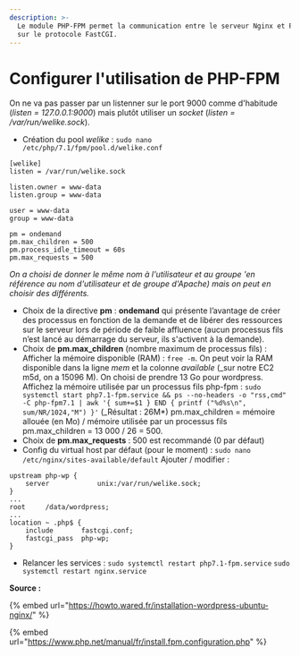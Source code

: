 ```yaml
---
description: >-
  Le module PHP-FPM permet la communication entre le serveur Nginx et PHP, basée
  sur le protocole FastCGI.
---
```


# Configurer l'utilisation de PHP-FPM

On ne va pas passer par un listenner sur le port 9000 comme d'habitude \(_listen = 127.0.0.1:9000_\) mais plutôt utiliser un _socket_ \(_listen = /var/run/welike.sock_\).

* Création du pool _welike_ : `sudo nano /etc/php/7.1/fpm/pool.d/welike.conf`

```text
[welike]
listen = /var/run/welike.sock

listen.owner = www-data
listen.group = www-data

user = www-data
group = www-data

pm = ondemand
pm.max_children = 500
pm.process_idle_timeout = 60s
pm.max_requests = 500
```

_On a choisi de donner le même nom à l'utilisateur et au groupe 'en référence au nom d'utilisateur et de groupe d'Apache\) mais on peut en choisir des différents._

* Choix de la directive **pm** : **ondemand** qui présente l’avantage de créer des processus en fonction de la demande et de libérer des ressources sur le serveur lors de période de faible affluence \(aucun processus fils n’est lancé au démarrage du serveur, ils s'activent à la demande\).
* Choix de **pm.max\_children** \(nombre maximum de processus fils\) : Afficher la mémoire disponible \(RAM\) : `free -m`. On peut voir la RAM disponible dans la ligne _mem_ et la colonne _available_ \(_sur notre EC2 m5d, on a 15096 M\). On choisi de prendre 13 Go pour wordpress. Affichez la mémoire utilisée par un processus fils php-fpm : `sudo systemctl start php7.1-fpm.service && ps --no-headers -o "rss,cmd" -C php-fpm7.1 | awk '{ sum+=$1 } END { printf ("%d%s\n", sum/NR/1024,"M") }'` \(_Résultat : 26M\*\) pm.max\_children = mémoire allouée \(en Mo\) / mémoire utilisée par un processus fils pm.max\_children = 13 000 / 26 = 500.
* Choix de **pm.max\_requests** : 500 est recommandé \(0 par défaut\)
* Config du virtual host par défaut \(pour le moment\) : `sudo nano /etc/nginx/sites-available/default` Ajouter / modifier :

```text
upstream php-wp {
    server            unix:/var/run/welike.sock;
}
...
root     /data/wordpress;
...
location ~ .php$ {
    include       fastcgi.conf;
    fastcgi_pass  php-wp;
}
```

* Relancer les services : `sudo systemctl restart php7.1-fpm.service` `sudo systemctl restart nginx.service`



**Source :**

{% embed url="https://howto.wared.fr/installation-wordpress-ubuntu-nginx/" %}

{% embed url="https://www.php.net/manual/fr/install.fpm.configuration.php" %}







